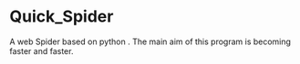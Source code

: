Quick_Spider
============

A web Spider based on python . The main aim of this program is becoming faster and faster.